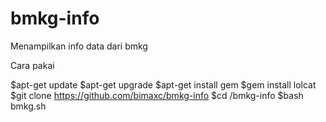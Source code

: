 # bmkg-info
Menampilkan info data dari bmkg

Cara pakai 

$apt-get update 
$apt-get upgrade 
$apt-get install gem 
$gem install lolcat 
$git clone https://github.com/bimaxc/bmkg-info 
$cd /bmkg-info 
$bash bmkg.sh 

